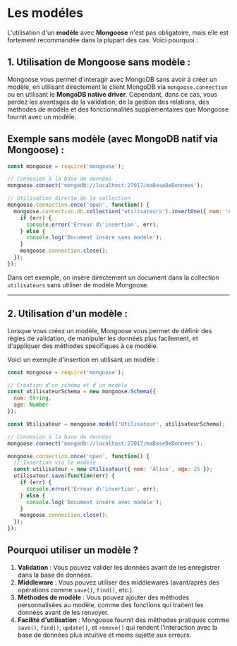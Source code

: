 # Les modéles

L'utilisation d'un **modèle** avec **Mongoose** n'est pas obligatoire, mais elle est fortement recommandée dans la plupart des cas. Voici pourquoi :

## **1. Utilisation de Mongoose sans modèle :**
Mongoose vous permet d'interagir avec MongoDB sans avoir à créer un modèle, en utilisant directement le client MongoDB via `mongoose.connection` ou en utilisant le **MongoDB native driver**. Cependant, dans ce cas, vous perdez les avantages de la validation, de la gestion des relations, des méthodes de modèle et des fonctionnalités supplémentaires que Mongoose fournit avec un modèle.

## **Exemple sans modèle (avec MongoDB natif via Mongoose) :**

```javascript
const mongoose = require('mongoose');

// Connexion à la base de données
mongoose.connect('mongodb://localhost:27017/maBaseDeDonnees');

// Utilisation directe de la collection
mongoose.connection.once('open', function() {
  mongoose.connection.db.collection('utilisateurs').insertOne({ nom: 'Alice', age: 25 }, function(err, res) {
    if (err) {
      console.error('Erreur d\'insertion', err);
    } else {
      console.log('Document inséré sans modèle');
    }
    mongoose.connection.close();
  });
});
```

Dans cet exemple, on insère directement un document dans la collection `utilisateurs` sans utiliser de modèle Mongoose.

---

## **2. Utilisation d'un modèle :**

Lorsque vous créez un modèle, Mongoose vous permet de définir des règles de validation, de manipuler les données plus facilement, et d'appliquer des méthodes spécifiques à ce modèle.

Voici un exemple d'insertion en utilisant un modèle :

```javascript
const mongoose = require('mongoose');

// Création d'un schéma et d'un modèle
const utilisateurSchema = new mongoose.Schema({
  nom: String,
  age: Number
});

const Utilisateur = mongoose.model('Utilisateur', utilisateurSchema);

// Connexion à la base de données
mongoose.connect('mongodb://localhost:27017/maBaseDeDonnees');

mongoose.connection.once('open', function() {
  // Insertion via le modèle
  const utilisateur = new Utilisateur({ nom: 'Alice', age: 25 });
  utilisateur.save(function(err) {
    if (err) {
      console.error('Erreur d\'insertion', err);
    } else {
      console.log('Document inséré avec modèle');
    }
    mongoose.connection.close();
  });
});
```

## **Pourquoi utiliser un modèle ?**

1. **Validation** : Vous pouvez valider les données avant de les enregistrer dans la base de données.
2. **Middleware** : Vous pouvez utiliser des middlewares (avant/après des opérations comme `save()`, `find()`, etc.).
3. **Méthodes de modèle** : Vous pouvez ajouter des méthodes personnalisées au modèle, comme des fonctions qui traitent les données avant de les renvoyer.
4. **Facilité d'utilisation** : Mongoose fournit des méthodes pratiques comme `save()`, `find()`, `update()`, et `remove()` qui rendent l'interaction avec la base de données plus intuitive et moins sujette aux erreurs.
